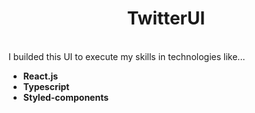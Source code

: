 <h1 align="center"> TwitterUI </h1>
<br>
I builded this UI to execute my skills in technologies like...
<br>
<ul>
  <li><strong>React.js </strong></li>
  <li><strong>Typescript </strong></li>
  <li><strong>Styled-components </strong></li>
<ul>
